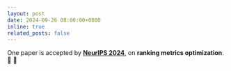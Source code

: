 ```yaml
---
layout: post
date: 2024-09-26 08:00:00+0800
inline: true
related_posts: false
---
```


One paper is accepted by **[NeurIPS 2024](https://nips.cc/Conferences/2024)**, on **ranking metrics optimization**.
:page_facing_up: :tada:
